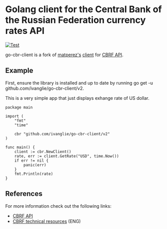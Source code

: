 # Golang client for the Central Bank of the Russian Federation currency rates API

[![Test](https://github.com/ivanglie/go-cbr-client/actions/workflows/test.yml/badge.svg)](https://github.com/ivanglie/go-cbr-client/actions/workflows/test.yml)

go-cbr-client is a fork of [matperez's](https://github.com/matperez) [client](https://github.com/matperez/go-cbr-client) for [CBRF API](http://www.cbr.ru/development/).

## Example

First, ensure the library is installed and up to date by running go get -u github.com/ivanglie/go-cbr-client/v2.

This is a very simple app that just displays exhange rate of US dollar.

```golang
package main

import (
	"fmt"
	"time"

	cbr "github.com/ivanglie/go-cbr-client/v2"
)

func main() {
	client := cbr.NewClient()
	rate, err := client.GetRate("USD", time.Now())
	if err != nil {
		panic(err)
	}
	fmt.Println(rate)
}
```

## References

For more information check out the following links:

* [CBRF API](http://www.cbr.ru/development/SXML/)
* [CBRF technical resources](http://www.cbr.ru/eng/development/) (ENG)